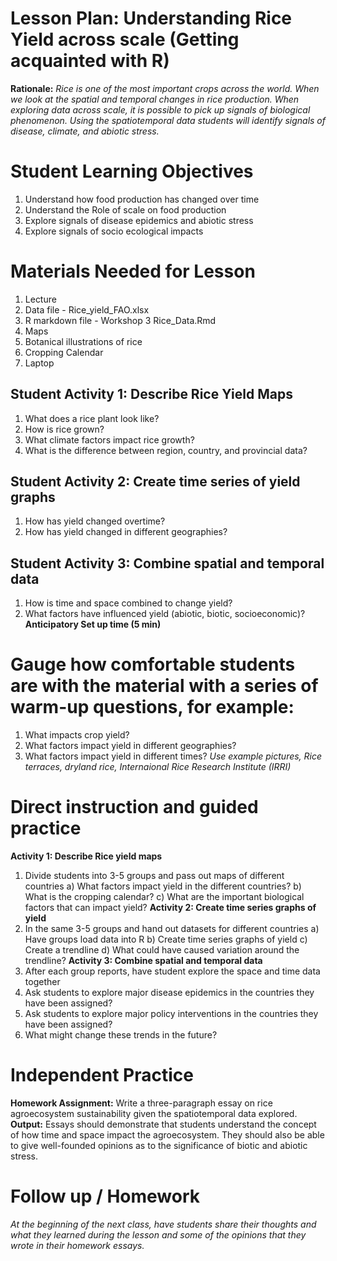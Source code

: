 # Lesson Plan: Understanding Rice Yield across scale (Getting acquainted with R)
**Rationale:** *Rice is one of the most important crops across the world. When we look at the spatial and temporal changes in rice production. When exploring data across scale, it is possible to pick up signals of biological phenomenon. Using the spatiotemporal data students will identify signals of disease, climate, and abiotic stress.* 

# Student Learning Objectives 
1) Understand how food production has changed over time
2) Understand the Role of scale on food production
3) Explore signals of disease epidemics and abiotic stress
4) Explore signals of socio ecological impacts
# Materials Needed for Lesson
1) Lecture
2) Data file - Rice_yield_FAO.xlsx
3) R markdown file - Workshop 3 Rice_Data.Rmd
4) Maps
5) Botanical illustrations of rice
6) Cropping Calendar
7) Laptop
## Student Activity 1: Describe Rice Yield Maps
1) What does a rice plant look like?
2) How is rice grown?
3) What climate factors impact rice growth?
4) What is the difference between region, country, and provincial data?
## Student Activity 2: Create time series of yield graphs
1) How has yield changed overtime?
2) How has yield changed in different geographies? 
## Student Activity 3: Combine spatial and temporal data
1) How is time and space combined to change yield?
2) What factors have influenced yield (abiotic, biotic, socioeconomic)? 
**Anticipatory Set up time (5 min)**
# Gauge how comfortable students are with the material with a series of warm-up questions, for example:
1) What impacts crop yield?
2)  What factors impact yield in different geographies?
3)   What factors impact yield in different times?
*Use example pictures, Rice terraces, dryland rice, Internaional Rice Research Institute (IRRI)*
# Direct instruction and guided practice
**Activity 1: Describe Rice yield maps**
1) Divide students into 3-5 groups and pass out maps of different countries
  a) What factors impact yield in the different countries? 
  b) What is the cropping calendar?
  c) What are the important biological factors that can impact yield?
**Activity 2: Create time series graphs of yield**
1) In the same 3-5 groups and hand out datasets for different countries
  a) Have groups load data into R
  b) Create time series graphs of yield
  c) Create a trendline
  d) What could have caused variation around the trendline?
**Activity 3: Combine spatial and temporal data**
1) After each group reports, have student explore the space and time data together
2)  Ask students to explore major disease epidemics in the countries they have been assigned?
3) Ask students to explore major policy interventions in the countries they have been assigned?
4)  What might change these trends in the future?

# Independent Practice 
**Homework Assignment:** Write a three-paragraph essay on rice agroecosystem sustainability given the spatiotemporal data explored. 
**Output:** Essays should demonstrate that students understand the concept of how time and space impact the agroecosystem. They should also be able to give well-founded opinions as to the significance of biotic and abiotic stress.
# Follow up / Homework
*At the beginning of the next class, have students share their thoughts and what they learned during the 
lesson and some of the opinions that they wrote in their homework essays.*

